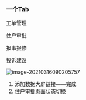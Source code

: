 ### 一个Tab

工单管理

住户审批

报事报修

投诉建议

![image-20210316090205757](C:\Users\程童辉\AppData\Roaming\Typora\typora-user-images\image-20210316090205757.png)

1. 添加数据大屏链接——完成
2. 住户审批页面状态切换